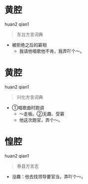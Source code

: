 # 黄腔
huan2 qian1
> 东台方言词典
- 被拒绝之后的窘相
  - 我请他唱歌他不肯，我弄吖个～。

# 黄腔
huan2 qian1
> 兴化方言词典
- ①唱歌曲时跑调
  - ～走板。②无趣、受窘
  - 他这次跑官，弄个～。

# 惶腔
huan2 qian1
> 泰县方言志
- 没趣：他去找领导要官当，弄吖个～。
